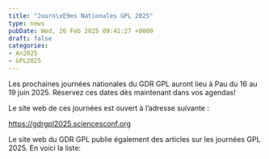 ```yaml
---
title: "Journ\xE9es Nationales GPL 2025"
type: news
pubDate: Wed, 26 Feb 2025 09:41:27 +0000
draft: false
categories:
- An2025
- GPL2025
---
```


Les prochaines journées nationales du GDR GPL auront lieu à Pau du 16 au 19 juin 2025. Réservez ces dates dès maintenant dans vos agendas!

Le site web de ces journées est ouvert à l’adresse suivante :

<https://gdrgpl2025.sciencesconf.org>

Le site web du GDR GPL publie également des articles sur les journées GPL 2025. En voici la liste:
